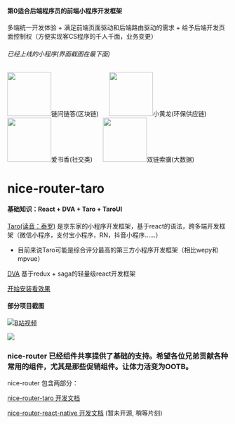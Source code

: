 #### 第0适合后端程序员的前端小程序开发框架

多端统一开发体验 + 满足前端页面驱动和后端路由驱动的需求 + 给予后端开发页面控制权（方便实现客CS程序的千人千面，业务变更）


###### 已经上线的小程序(界面截图在最下面)

<div>
  
  <img width='100px' height='100px' src='https://doublechain.oss-cn-hangzhou.aliyuncs.com/logo/chainqa-qr.jpg'/><span style='margin-right:20px'>链问链答(区块链)</span>
  <img width='100px' height='100px' src='https://doublechain.oss-cn-hangzhou.aliyuncs.com/logo/xiaohuanglong-qr.png'/><span style='margin-right:20px'>小黄龙(环保供应链)</span>
   <img width='100px' height='100px' src='https://doublechain.oss-cn-hangzhou.aliyuncs.com/logo/shuxiang-qr.png'/><span style='margin-right:20px'>爱书香(社交类)</span>
  <img width='100px' height='100px' src='https://doublechain.oss-cn-hangzhou.aliyuncs.com/logo/doublechain-qr.jpg'/><span style='margin-right:20px'>双链索骥(大数据)</span>
  
</div>



# nice-router-taro

#### 基础知识：React + DVA + Taro + TaroUI

[Taro(读音：泰罗)](https://github.com/NervJS/taro) 是京东家的小程序开发框架，基于react的语法，跨多端开发框架（微信小程序，支付宝小程序，RN，抖音小程序......）

- 目前来说Taro可能是综合评分最高的第三方小程序开发框架（相比wepy和mpvue）

[DVA](https://github.com/dvajs/dva) 基于redux + saga的轻量级react开发框架


[开始安装看效果](/docs/README.md)



#### 部分项目截图

[![B站视频](https://doublechain.oss-cn-hangzhou.aliyuncs.com/nice-router/docs/video-image.png)](https://www.bilibili.com/video/BV1F5411b74Q)

<div>
  <img src='http://img20.360buyimg.com/img/jfs/t1/113507/6/1539/4384252/5e997650E55d4b847/041d5971880ead13.png.webp'/>
</div>

### nice-router 已经组件共享提供了基础的支持。希望各位兄弟贡献各种常用的组件，尤其是那些促销组件。让体力活变为OOTB。

nice-router 包含两部分：


[nice-router-taro 开发文档](https://github.com/kala888/nice-router-taro/blob/master/docs/README.md)

[nice-router-react-native 开发文档](https://github.com/kala888/nice-router) (暂未开源, 稍等片刻)
